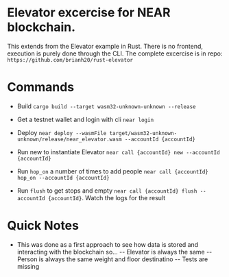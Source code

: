 # Elevator excercise for NEAR blockchain.

This extends from the Elevator example in Rust. There is no frontend, execution is purely done through the CLI.
The complete excercise is in repo: `https://github.com/brianh20/rust-elevator`

# Commands
- Build `cargo build --target wasm32-unknown-unknown --release`
- Get a testnet wallet and login with cli `near login`
- Deploy `near deploy --wasmFile target/wasm32-unknown-unknown/release/near_elevator.wasm --accountId {accountId}`
- Run new to instantiate Elevator `near call {accountId} new --accountId {accountId}`

- Run `hop_on` a number of times to add people `near call {accountId} hop_on --accountId {accountId}`
- Run `flush` to get stops and empty `near call {accountId} flush --accountId {accountId}`. Watch the logs for the result

# Quick Notes
- This was done as a first approach to see how data is stored and interacting with the blockchain so...
-- Elevator is always the same
-- Person is always the same weight and floor destinatino
-- Tests are missing
